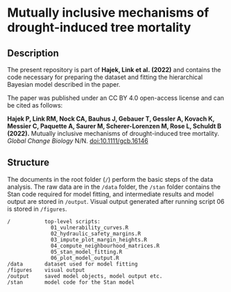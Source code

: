 Mutually inclusive mechanisms of drought-induced tree mortality
================

## Description

The present repository is part of **Hajek, Link et al. (2022)** and
contains the code necessary for preparing the dataset and fitting the
hierarchical Bayesian model described in the paper.

The paper was published under an CC BY 4.0 open-access license and can
be cited as follows:

**Hajek P, Link RM, Nock CA, Bauhus J, Gebauer T, Gessler A, Kovach K,
Messier C, Paquette A, Saurer M, Scherer-Lorenzen M, Rose L, Schuldt B
(2022).** Mutually inclusive mechanisms of drought-induced tree
mortality. *Global Change Biology* N/N.
[doi:10.1111/gcb.16146](https://doi.org/10.1111/gcb.16146)

## Structure

The documents in the root folder (`/`) perform the basic steps of the
data analysis. The raw data are in the `/data` folder, the `/stan`
folder contains the Stan code required for model fitting, and
intermediate results and model output are stored in `/output`. Visual
output generated after running script 06 is stored in `/figures`.

    /           top-level scripts:
                  01_vulnerability_curves.R
                  02_hydraulic_safety_margins.R
                  03_impute_plot_margin_heights.R
                  04_compute_neighbourhood_matrices.R
                  05_stan_model_fitting.R
                  06_plot_model_output.R           
    /data       dataset used for model fitting
    /figures    visual output
    /output     saved model objects, model output etc.
    /stan       model code for the Stan model
